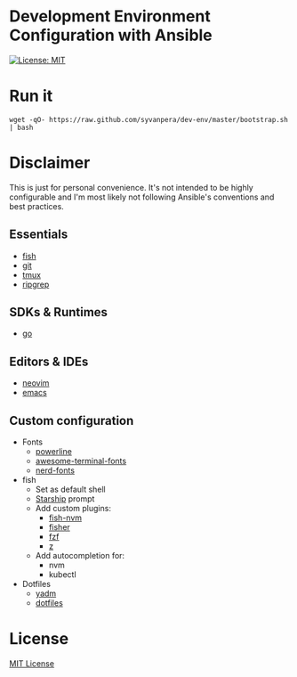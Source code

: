 Development Environment Configuration with Ansible
==================================================

[![License: MIT](https://img.shields.io/badge/license-MIT%20License-blue.svg)](https://raw.githubusercontent.com/syvanpera/dev-env/master/LICENSE)

# Run it
```shell
wget -qO- https://raw.github.com/syvanpera/dev-env/master/bootstrap.sh | bash
```

# Disclaimer
This is just for personal convenience. It's not intended to be highly configurable and I'm most likely not following Ansible's conventions and best practices.

## Essentials
* [fish](https://fishshell.com/)
* [git](https://git-scm.com/)
* [tmux](https://github.com/tmux/tmux/)
* [ripgrep](https://github.com/BurntSushi/ripgrep)

## SDKs & Runtimes
* [go](https://golang.org/)

## Editors & IDEs
* [neovim](https://neovim.io/)
* [emacs](https://www.gnu.org/software/emacs/)

## Custom configuration
* Fonts
    * [powerline](https://github.com/powerline/powerline)
    * [awesome-terminal-fonts](https://github.com/gabrielelana/awesome-terminal-fonts)
    * [nerd-fonts](https://www.nerdfonts.com/)
* fish
    * Set as default shell
    * [Starship](https://starship.rs/) prompt
    * Add custom plugins:
        * [fish-nvm](https://github.com/jorgebucaran/fish-nvm)
        * [fisher](https://github.com/jorgebucaran/fisher)
        * [fzf](https://github.com/jethrokuan/fzf)
        * [z](https://github.com/jethrokuan/z)
    * Add autocompletion for:
        * nvm
        * kubectl
* Dotfiles
    * [yadm](https://yadm.io/)
    * [dotfiles](https://github.com/syvanpera/dotfiles)

# License
[MIT License](LICENSE)
